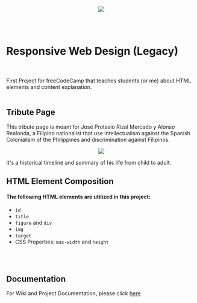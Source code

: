 <p align="center">
  <img src="https://upload.wikimedia.org/wikipedia/commons/thumb/3/39/FreeCodeCamp_logo.png/800px-FreeCodeCamp_logo.png">
</p>
<br/>
<br/>

# Responsive Web Design (Legacy)
<br/>
<br/>
First Project for freeCodeCamp that teaches students (or me) about HTML elements and content explanation.
<br/>
<br/>

## Tribute Page

This tribute page is meant for José Protasio Rizal Mercado y Alonso Realonda, a Filipino nationalist that use intellectualism against the Spanish Colonialism of the Philippines and discrimination against Filipinos.
<br/>
<p align="center">
  <a href="https://codepen.io/johncban/full/WNRVdPb">
    <img src="https://cdn.statically.io/gh/johncban/freecodecamp-tributepage/2dde3f44/assets/img/page_preview.png">
  </a>
</p>
It's a historical timeline and summary of his life from child to adult.


<br/>

## HTML Element Composition

#### The following HTML elements are utilized in this project:
- `id`
- `title`
- `figure` and `div`
- `img`
- `target`
- CSS Properties: `max-width` and `height`

<br/>
<br/>

## Documentation


For Wiki and Project Documentation, please click [here](https://github.com/johncban/freecodecamp-tributepage/wiki)

